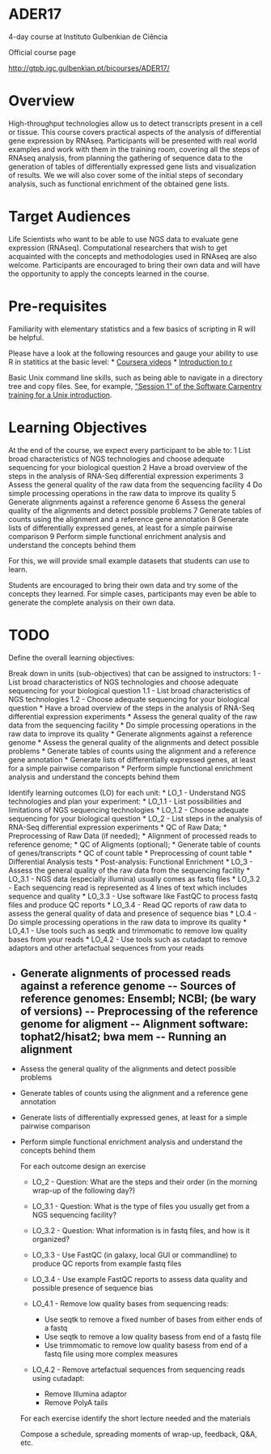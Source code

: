 # ADER17 #

4-day course at Instituto Gulbenkian de Ciência

Official course page

http://gtpb.igc.gulbenkian.pt/bicourses/ADER17/


# Overview

High-throughput technologies allow us to detect transcripts present in a cell or tissue. This course covers practical aspects of the analysis of differential gene expression by RNAseq. Participants will be presented with real world examples and work with them in the training room, covering all the steps of RNAseq analysis, from planning the gathering of sequence data to the generation of tables of differentially expressed gene lists and visualization of results. We we will also cover some of the initial steps of secondary analysis, such as functional enrichment of the obtained gene lists.


# Target Audiences

Life Scientists who want to be able to use NGS data to evaluate gene expression (RNAseq). Computational researchers that wish to get acquainted with the concepts and methodologies used in RNAseq are also welcome. Participants are encouraged to bring their own data and will have the opportunity to apply the concepts learned in the course. 


# Pre-requisites

Familiarity with elementary statistics and a few basics of scripting in R will be helpful.

Please have a look at the following resources and gauge your ability to use R in statitics at the basic level:
	* [Coursera videos](http://blog.revolutionanalytics.com/2012/12/coursera-videos.html)
	* [Introduction to r](http://bitesizebio.com/webinar/20600/beginners-introduction-to-r-statistical-software)

Basic Unix command line skills, such as being able to navigate in a directory tree and copy files. See, for example, ["Session 1" of the Software Carpentry training for a Unix introduction](http://bioinformatics-core-shared-training.github.io/shell-novice/). 


# Learning Objectives

At the end of the course, we expect every participant to be able to:
	1 List broad characteristics of NGS technologies and choose adequate sequencing for your biological question
	2 Have a broad overview of the steps in the analysis of RNA-Seq differential expression experiments
	3 Assess the general quality of the raw data from the sequencing facility
	4 Do simple processing operations in the raw data to improve its quality
	5 Generate alignments against a reference genome
	6 Assess the general quality of the alignments and detect possible problems
	7 Generate tables of counts using the alignment and a reference gene annotation
	8 Generate lists of differentially expressed genes, at least for a simple pairwise comparison
	9 Perform simple functional enrichment analysis and understand the concepts behind them

For this, we will provide small example datasets that students can use to learn. 

Students are encouraged to bring their own data and try some of the concepts they learned. For simple cases, participants may even be able to generate the complete analysis on their own data.


# TODO

Define the overall learning objectives:

Break down in units (sub-objectives) that can be assigned to instructors:
	1 - List broad characteristics of NGS technologies and choose adequate sequencing for your biological question
		1.1 - List broad characteristics of NGS technologies
		1.2 - Choose adequate sequencing for your biological question
	* Have a broad overview of the steps in the analysis of RNA-Seq differential expression experiments
	* Assess the general quality of the raw data from the sequencing facility
	* Do simple processing operations in the raw data to improve its quality
	* Generate alignments against a reference genome
	* Assess the general quality of the alignments and detect possible problems
	* Generate tables of counts using the alignment and a reference gene annotation
	* Generate lists of differentially expressed genes, at least for a simple pairwise comparison
	* Perform simple functional enrichment analysis and understand the concepts behind them

Identify learning outcomes (LO) for each unit:
	* LO_1 - Understand NGS technologies and plan your experiment:
		* LO_1.1 - List possibilities and limitations of NGS sequencing technologies
		* LO_1.2 - Choose adequate sequencing for your biological question
	* LO_2 - List steps in the analysis of RNA-Seq differential expression experiments
		* QC of Raw Data; 
		* Preprocessing of Raw Data (if needed); 
		* Alignment of processed reads to reference genome; 
		* QC of Aligments (optional); 
		* Generate table of counts of genes/transcripts
		* QC of count table
		* Preprocessing of count table
		* Differential Analysis tests
		* Post-analysis: Functional Enrichment
	* LO_3 - Assess the general quality of the raw data from the sequencing facility
		* LO_3.1 - NGS data (especially illumina) usually comes as fastq files
		* LO_3.2 - Each sequencing read is represented as 4 lines of text which includes sequence and quality
		* LO_3.3 - Use software like FastQC to process fastq files and produce QC reports
		* LO_3.4 - Read QC reports of raw data to assess the general quality of data and presence of sequence bias
	* LO.4 - Do simple processing operations in the raw data to improve its quality
		* LO_4.1 - Use tools such as seqtk and trimmomatic to remove low quality bases from your reads
		* LO_4.2 - Use tools such as cutadapt to remove adaptors and other artefactual sequences from your reads

- Generate alignments of processed reads against a reference genome
	-- Sources of reference genomes: Ensembl; NCBI; (be wary of versions)
	-- Preprocessing of the reference genome for aligment
	-- Alignment software: tophat2/hisat2; bwa mem
	-- Running an alignment
	-- 
	
- Assess the general quality of the alignments and detect possible problems
- Generate tables of counts using the alignment and a reference gene annotation
- Generate lists of differentially expressed genes, at least for a simple pairwise comparison
- Perform simple functional enrichment analysis and understand the concepts behind them


    For each outcome design an exercise 

	* LO_2 - Question: What are the steps and their order (in the morning wrap-up of the following day?)

	* LO_3.1 - Question: What is the type of files you usually get from a NGS sequencing facility?

	* LO_3.2 - Question: What information is in fastq files, and how is it organized?

	* LO_3.3 - Use FastQC (in galaxy, local GUI or commandline) to produce QC reports from example fastq files

	* LO_3.4 - Use example FastQC reports to assess data quality and possible presence of sequence bias

	* LO_4.1 - Remove low quality bases from sequencing reads:

		* Use seqtk to remove a fixed number of bases from either ends of a fastq
		* Use seqtk to remove a low quality basess from end of a fastq file
		* Use trimmomatic to remove low quality basess from end of a fastq file using more complex measures

	* LO_4.2 - Remove artefactual sequences from sequencing reads using cutadapt:
		
		* Remove Illumina adaptor
		* Remove PolyA tails



    For each exercise identify the short lecture needed and the materials



    Compose a schedule, spreading moments of wrap-up, feedback, Q&A, etc. 





